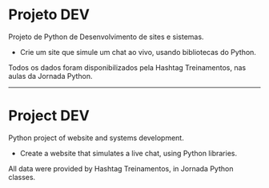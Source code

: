 # Projeto DEV
 Projeto de Python de Desenvolvimento de sites e sistemas.

 * Crie um site que simule um chat ao vivo, usando bibliotecas do Python.

Todos os dados foram disponibilizados pela Hashtag Treinamentos, nas aulas da Jornada Python.
***
# Project DEV
Python project of website and systems development.

* Create a website that simulates a live chat, using Python libraries.

All data were provided by Hashtag Treinamentos, in Jornada Python classes.
